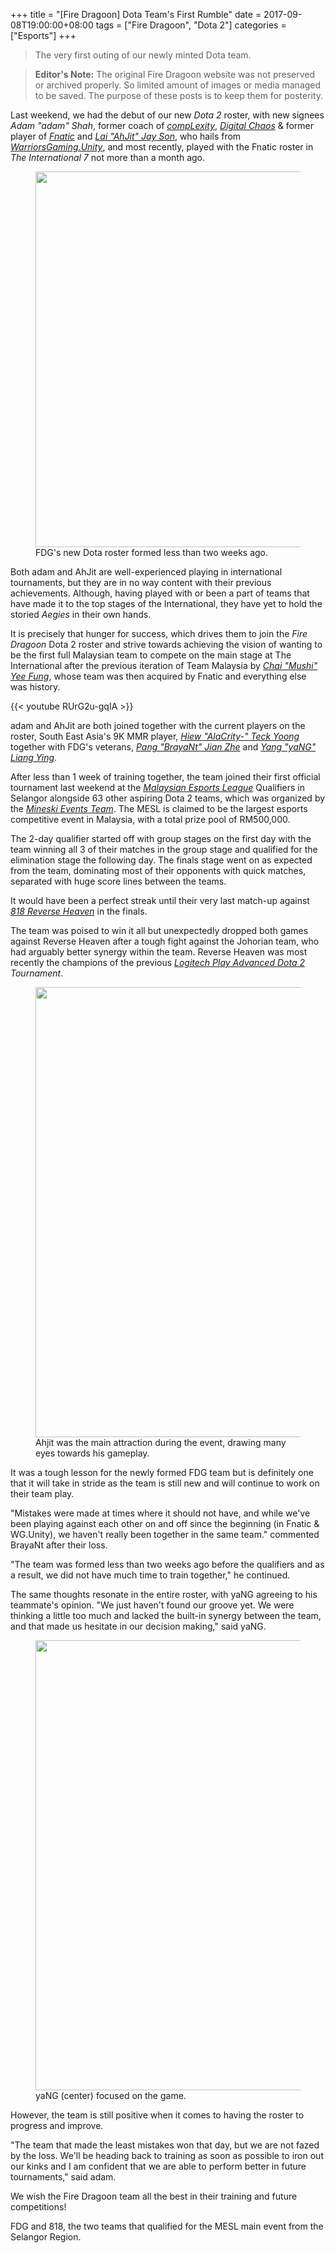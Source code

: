 +++
title = "[Fire Dragoon] Dota Team's First Rumble"
date = 2017-09-08T19:00:00+08:00
tags = ["Fire Dragoon", "Dota 2"]
categories = ["Esports"]
+++

> The very first outing of our newly minted Dota team.

> **Editor's Note:** The original Fire Dragoon website was not preserved or archived properly. So limited amount of images or media managed to be saved. The purpose of these posts is to keep them for posterity.
	
Last weekend, we had the debut of our new *Dota 2* roster, with new signees *Adam "adam" Shah*, former coach of *[compLexity](https://www.facebook.com/ComplexityGaming/)*, *[Digital Chaos](https://www.facebook.com/digitalchaosgg/)* & former player of *[Fnatic](https://www.facebook.com/fnatic/)* and *[Lai "AhJit" Jay Son](https://www.facebook.com/AhJit-2004881129734926/)*, who hails from *[WarriorsGaming.Unity](https://www.facebook.com/WG.Unity/)*, and most recently, played with the Fnatic roster in *The International 7* not more than a month ago.

<figure>
	<img alt="" height="601" src="https://lh5.googleusercontent.com/FhhQJUNCvEVHOEXCjlvsHYKSfb_sjyHiXfH5r7q3H2_eZWyRx0wWIIBYFZBnI_BVTgyer3gR0UopAgBE3S_iRXEnIzHDY5bj5wSOjyZXluIEGx9gBHM1bX6mlYP_5bgTw4BKDcQa" width="602" />
	<figcaption>FDG's new Dota roster formed less than two weeks ago.</figcaption>
</figure>

Both adam and AhJit are well-experienced playing in international tournaments, but they are in no way content with their previous achievements. Although, having played with or been a part of teams that have made it to the top stages of the International, they have yet to hold the storied *Aegies* in their own hands.

It is precisely that hunger for success, which drives them to join the *Fire Dragoon* Dota 2 roster and strive towards achieving the vision of wanting to be the first full Malaysian team to compete on the main stage at The International after the previous iteration of Team Malaysia by *[Chai "Mushi" Yee Fung](https://www.facebook.com/mushichai/)*, whose team was then acquired by Fnatic and everything else was history.

{{< youtube RUrG2u-gqIA >}}

adam and AhJit are both joined together with the current players on the roster, South East Asia's 9K MMR player, *[Hiew "AlaCrity-" Teck Yoong](https://www.facebook.com/AlaCrityyyyyy/)* together with FDG's veterans, *[Pang "BrayaNt" Jian Zhe](https://www.facebook.com/BrayaNtPang/)* and *[Yang "yaNG" Liang Ying](https://www.facebook.com/yangliangying)*.

After less than 1 week of training together, the team joined their first official tournament last weekend at the *[Malaysian Esports League](http://www.mesl.my/)* Qualifiers in Selangor alongside 63 other aspiring Dota 2 teams, which was organized by the *[Mineski Events Team](https://www.facebook.com/MineskiEventsTeamMalaysia/)*. The MESL is claimed to be the largest esports competitive event in Malaysia, with a total prize pool of RM500,000.

The 2-day qualifier started off with group stages on the first day with the team winning all 3 of their matches in the group stage and qualified for the elimination stage the following day. The finals stage went on as expected from the team, dominating most of their opponents with quick matches, separated with huge score lines between the teams.

It would have been a perfect streak until their very last match-up against *[818 Reverse Heaven](https://www.facebook.com/ReverseHeaven/)* in the finals.

The team was poised to win it all but unexpectedly dropped both games against Reverse Heaven after a tough fight against the Johorian team, who had arguably better synergy within the team. Reverse Heaven was most recently the champions of the previous *[Logitech Play Advanced Dota 2](https://orange-esports.com/event/logitech-play-advanced-dota2-tournament-main-event/) Tournament*.

<figure>
<img alt="" height="720" src="https://lh4.googleusercontent.com/lHEMuZKMlShLZCxo_U_KkbvruWiuhmpvKGjOgm0ovEx9iW5JKaUTST_Dy6Gi6EMzqPHjR6UffnBIHqL7mDgtBBd09wbLnzdW62iXZXlcvQSMzrO_IR2X4-COBhLxNC5lFCdFpncP" width="1280"/>

<figcaption>Ahjit was the main attraction during the event, drawing many eyes towards his gameplay.</figcaption>
</figure>

It was a tough lesson for the newly formed FDG team but is definitely one that it will take in stride as the team is still new and will continue to work on their team play.

"Mistakes were made at times where it should not have, and while we've been playing against each other on and off since the beginning (in Fnatic & WG.Unity), we haven't really been together in the same team." commented BrayaNt after their loss.

"The team was formed less than two weeks ago before the qualifiers and as a result, we did not have much time to train together," he continued.

The same thoughts resonate in the entire roster, with yaNG agreeing to his teammate's opinion. "We just haven't found our groove yet. We were thinking a little too much and lacked the built-in synergy between the team, and that made us hesitate in our decision making," said yaNG.

<figure>
	<img alt="" height="720" src="https://lh4.googleusercontent.com/rf3AEgB8m7s3JJ4FKQCqpfO2PHXAIHtIq0ZtzE8IvxW5TQcHwRlL5VB0hvdToCD9bNiw12SUnSHBEtCnhFpJfe_k1Z87wM_w_YzJkdwgj-dxcPIrdTEnDKzLxSfyIc-LG-4ooCWm" width="1280" />
	<figcaption>yaNG (center) focused on the game.</figcaption>
</figure>

However, the team is still positive when it comes to having the roster to progress and improve.

"The team that made the least mistakes won that day, but we are not fazed by the loss. We'll be heading back to training as soon as possible to iron out our kinks and I am confident that we are able to perform better in future tournaments," said adam.

We wish the Fire Dragoon team all the best in their training and future competitions!

FDG and 818, the two teams that qualified for the MESL main event from the Selangor Region.